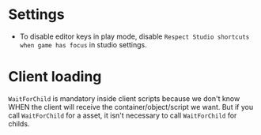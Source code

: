 

# Settings
- To disable editor keys in play mode, disable `Respect Studio shortcuts when game has focus` in studio settings.

# Client loading

`WaitForChild` is mandatory inside client scripts because we don't know WHEN the client will receive the container/object/script we want.
But if you call `WaitForChild` for a asset, it isn't necessary to call `WaitForChild` for childs.
